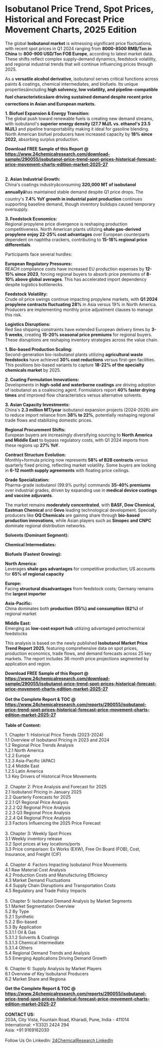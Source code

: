 <h1>Isobutanol Price Trend, Spot Prices, Historical and Forecast Price Movement Charts, 2025 Edition</h1><p>The global <strong>Isobutanol market</strong> is witnessing significant price fluctuations, with recent spot prices in Q1 2024 ranging from <strong>8000-8500 RMB/Ton in China</strong> to <strong>800-900 USD/Ton FOB Europe</strong>, according to latest market data. These shifts reflect complex supply-demand dynamics, feedstock volatility, and regional industrial trends that will continue influencing prices through 2025.</p><p>As a <strong>versatile alcohol derivative</strong>, isobutanol serves critical functions across paints &amp; coatings, chemical intermediates, and biofuels. Its unique propertiesâincluding <strong>high solvency, low volatility, and pipeline-compatible fuel characteristicsâare driving sustained demand despite recent price corrections in Asian and European markets.</strong></p><p><strong>1. Biofuel Expansion &amp; Energy Transition:</strong><br>
The global push toward renewable fuels is creating new demand streams, with isobutanol's <strong>superior energy density (27.7 MJ/L vs. ethanol's 23.5 MJ/L)</strong> and pipeline transportability making it ideal for gasoline blending. North American biofuel producers have increased capacity by <strong>18% since 2022</strong>, absorbing surplus production.</p><div><b>Download FREE Sample of this Report @ 
            <a href="https://www.24chemicalresearch.com/download-sample/290055/isobutanol-price-trend-spot-prices-historical-forecast-price-movement-charts-edition-market-2025-27">
            https://www.24chemicalresearch.com/download-sample/290055/isobutanol-price-trend-spot-prices-historical-forecast-price-movement-charts-edition-market-2025-27</a></b></div><br><p><strong>2. Asian Industrial Growth:</strong><br>
China's coatings industryâconsuming <strong>320,000 MT of isobutanol annuallyâ</strong>has maintained stable demand despite Q1 price drops. The country's <strong>7.4% YoY growth in industrial paint production</strong> continues supporting baseline demand, though inventory buildups caused temporary oversupply.</p><p><strong>3. Feedstock Economics:</strong><br>
Regional propylene price divergence is reshaping production competitiveness. North American plants utilizing <strong>shale gas-derived propylene enjoy 22-25% cost advantages</strong> over European counterparts dependent on naphtha crackers, contributing to <strong>15-18% regional price differentials</strong>.</p><p>Participants face several hurdles:</p><p><strong>European Regulatory Pressures:</strong><br>
REACH compliance costs have increased EU production expenses by <strong>12-15% since 2023</strong>, forcing regional buyers to absorb price premiums of <strong>8-10% above global averages</strong>. This has accelerated import dependency despite logistics bottlenecks.</p><p><strong>Feedstock Volatility:</strong><br>
Crude oil price swings continue impacting propylene markets, with <strong>Q1 2024 propylene contracts fluctuating 28%</strong> in Asia versus 19% in North America. Producers are implementing monthly price adjustment clauses to manage this risk.</p><p><strong>Logistics Disruptions:</strong><br>
Red Sea shipping constraints have extended European delivery times by <strong>3-5 weeks</strong>, creating <strong>15-20% seasonal price premiums</strong> for regional buyers. These disruptions are reshaping inventory strategies across the value chain.</p><p><strong>1. Bio-based Production Scaling:</strong><br>
Second-generation bio-isobutanol plants utilizing <strong>agricultural waste feedstocks</strong> have achieved <strong>30% cost reductions</strong> versus first-gen facilities. This positions bio-based variants to capture <strong>18-22% of the specialty chemicals market</strong> by 2025.</p><p><strong>2. Coating Formulation Innovations:</strong><br>
Developments in <strong>high-solid and waterborne coatings</strong> are driving adoption of isobutanol as a coalescing agent. Formulators report <strong>40% faster drying times</strong> and improved flow characteristics versus alternative solvents.</p><p><strong>3. Asian Capacity Investments:</strong><br>
China's <strong>2.3 million MT/year</strong> isobutanol expansion projects (2024-2026) aim to reduce import reliance from <strong>38% to 22%</strong>, potentially reshaping regional trade flows and stabilizing domestic prices.</p><p><strong>Regional Procurement Shifts:</strong><br>
European buyers are increasingly diversifying sourcing to <strong>North America and Middle East</strong> to bypass regulatory costs, with Q1 2024 imports from these regions up <strong>27% YoY</strong>.</p><p><strong>Contract Structure Evolution:</strong><br>
Monthly+formula pricing now represents <strong>58% of B2B contracts</strong> versus quarterly fixed pricing, reflecting market volatility. Some buyers are locking in <strong>6-12 month supply agreements</strong> with floating price ceilings.</p><p><strong>Grade Specialization:</strong><br>
Pharma-grade isobutanol (99.9% purity) commands <strong>35-40% premiums</strong> over industrial grades, driven by expanding use in <strong>medical device coatings and vaccine adjuvants</strong>.</p><p>The market remains <strong>moderately concentrated</strong>, with <strong>BASF, Dow Chemical, Eastman Chemical</strong> and <strong>Gevo</strong> leading technological development. Specialty producers like <strong>OQ Chemicals</strong> are gaining share through <strong>bio-based production innovations</strong>, while Asian players such as <strong>Sinopec and CNPC</strong> dominate regional distribution networks.</p><p><strong>Solvents (Dominant Segment):</strong></p><p><strong>Chemical Intermediates:</strong></p><p><strong>Biofuels (Fastest Growing):</strong></p><p><strong>North America:</strong><br>
Leverages <strong>shale gas advantages</strong> for competitive production; US accounts for <strong>65% of regional capacity</strong></p><p><strong>Europe:</strong><br>
Facing <strong>structural disadvantages</strong> from feedstock costs; Germany remains the <strong>largest importer</strong></p><p><strong>Asia-Pacific:</strong><br>
China dominates both <strong>production (55%) and consumption (62%)</strong> of regional market</p><p><strong>Middle East:</strong><br>
Emerging as <strong>low-cost export hub</strong> utilizing advantaged petrochemical feedstocks</p><p>This analysis is based on the newly published <strong>Isobutanol Market Price Trend Report 2025</strong>, featuring comprehensive data on spot prices, production economics, trade flows, and demand forecasts across 25 key markets. The report includes 36-month price projections segmented by application and region.</p><div><b>Download FREE Sample of this Report @ 
            <a href="https://www.24chemicalresearch.com/download-sample/290055/isobutanol-price-trend-spot-prices-historical-forecast-price-movement-charts-edition-market-2025-27">
            https://www.24chemicalresearch.com/download-sample/290055/isobutanol-price-trend-spot-prices-historical-forecast-price-movement-charts-edition-market-2025-27</a></b></div><br><div><b>Get the Complete Report & TOC @ 
            <a href="https://www.24chemicalresearch.com/reports/290055/isobutanol-price-trend-spot-prices-historical-forecast-price-movement-charts-edition-market-2025-27">
            https://www.24chemicalresearch.com/reports/290055/isobutanol-price-trend-spot-prices-historical-forecast-price-movement-charts-edition-market-2025-27</a></b></div><br>
            <b>Table of Content:</b><p>1. Chapter 1: Historical Price Trends (2023-2024)<br />
1.1 Overview of Isobutanol Pricing in 2023 and 2024<br />
1.2 Regional Price Trends Analysis<br />
1.2.1 North America<br />
1.2.2 Europe<br />
1.2.3 Asia-Pacific (APAC)<br />
1.2.4 Middle East<br />
1.2.5 Latin America<br />
1.3 Key Drivers of Historical Price Movements<br />
<br />
2. Chapter 2: Price Analysis and Forecast for 2025<br />
2.1 Isobutanol Pricing in January 2025<br />
2.2 Quarterly Forecasts for 2025<br />
2.2.1 Q1 Regional Price Analysis<br />
2.2.2 Q2 Regional Price Analysis<br />
2.2.3 Q3 Regional Price Analysis<br />
2.2.4 Q4 Regional Price Analysis<br />
2.3 Factors Influencing the 2025 Price Forecast<br />
<br />
3. Chapter 3: Weekly Spot Prices<br />
3.1 Weekly inventory release<br />
3.2 Spot prices at key locations/ports<br />
3.3 Price comparison: Ex Works (EXW), Free On Board (FOB), Cost, Insurance, and Freight (CIF)<br />
<br />
4. Chapter 4: Factors Impacting Isobutanol Price Movements<br />
4.1 Raw Material Cost Analysis<br />
4.2 Production Costs and Manufacturing Efficiency<br />
4.3 Market Demand Fluctuations<br />
4.4 Supply Chain Disruptions and Transportation Costs<br />
4.5 Regulatory and Trade Policy Impacts<br />
<br />
5. Chapter 5: Isobutanol Demand Analysis by Market Segments<br />
5.1 Market Segmentation Overview<br />
5.2 By Type<br />
5.2.1 Synthetic<br />
5.2.2 Bio-based<br />
5.3 By Application<br />
5.3.1.1 Oil & Gas<br />
5.3.1.2 Solvents & Coatings<br />
5.3.1.3 Chemical Intermediate<br />
5.3.1.4 Others<br />
5.4 Regional Demand Trends and Analysis<br />
5.5 Emerging Applications Driving Demand Growth<br />
<br />
6. Chapter 6: Supply Analysis by Market Players<br />
6.1 Overview of Key Isobutanol Producers<br />
6.2 Market Share and Regiona</p><div><b>Get the Complete Report & TOC @ 
            <a href="https://www.24chemicalresearch.com/reports/290055/isobutanol-price-trend-spot-prices-historical-forecast-price-movement-charts-edition-market-2025-27">
            https://www.24chemicalresearch.com/reports/290055/isobutanol-price-trend-spot-prices-historical-forecast-price-movement-charts-edition-market-2025-27</a></b></div><br><b>CONTACT US:</b><br>
            203A, City Vista, Fountain Road, Kharadi, Pune, India - 411014<br>
            International: +1(332) 2424 294<br>
            Asia: +91 9169162030 <br><br>
            Follow Us On LinkedIn: <a href="https://www.linkedin.com/company/24chemicalresearch/">24ChemicalResearch LinkedIn</a>
